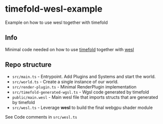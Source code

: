 # timefold-wesl-example
Example on how to use wesl together with timefold

## Info

Minimal code needed on how to use [timefold](https://github.com/jarvispact/timefold) together with [wesl](https://github.com/wgsl-tooling-wg)

## Repo structure

- `src/main.ts` - Entrypoint. Add Plugins and Systems and start the world.
- `src/world.ts` - Create a single instance of our world.
- `src/render-plugin.ts` - Minimal RenderPlugin implementation
- `src/timefold-generated-wgsl.ts` - Wgsl code generated by timefold
- `public/main.wesl` - Main wesl file that imports structs that are generated by timefold
- `src/wesl.ts` - Leverage **wesl** to build the final webgpu shader module

See Code comments in `src/wesl.ts`